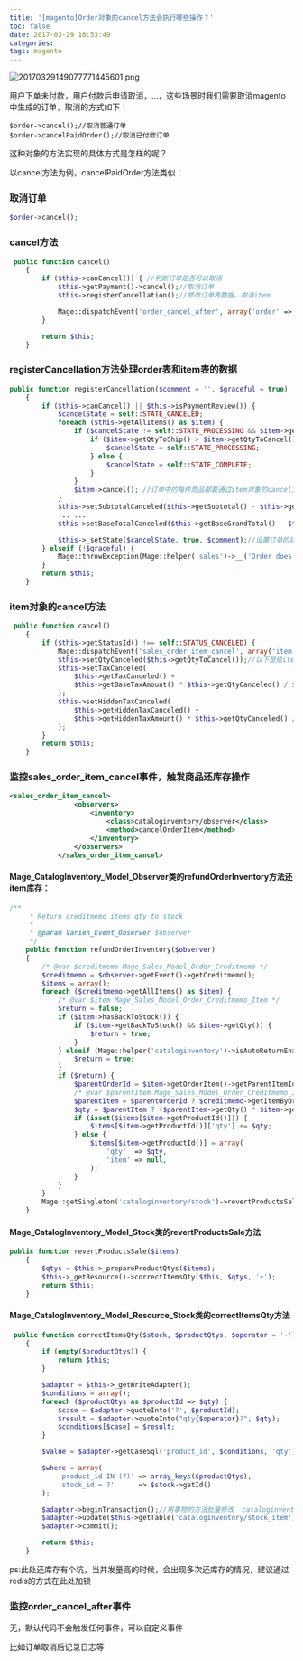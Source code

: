 ```yaml
---
title: '[magento]Order对象的cancel方法会执行哪些操作？'
toc: false
date: 2017-03-29 16:53:49
categories:
tags: magento
---
```


![20170329149077771445601.png](/images/20170329149077771445601.png)

用户下单未付款，用户付款后申请取消，...，这些场景时我们需要取消magento中生成的订单，取消的方式如下：


```
$order->cancel();//取消普通订单
$order->cancelPaidOrder();//取消已付款订单
```

这种对象的方法实现的具体方式是怎样的呢？


<!--more-->
以cancel方法为例，cancelPaidOrder方法类似：

### 取消订单
``` php
$order->cancel();
```

### cancel方法
``` php app/code/core/Mage/Sales/Model/Order.php
 public function cancel()
    {
        if ($this->canCancel()) { //判断订单是否可以取消
            $this->getPayment()->cancel();//取消订单
            $this->registerCancellation();//修改订单表数据，取消item

            Mage::dispatchEvent('order_cancel_after', array('order' => $this));//抛出order_cancel_after事件
        }

        return $this;
    }
```


### registerCancellation方法处理order表和item表的数据
``` php app/code/core/Mage/Sales/Model/Order.php
public function registerCancellation($comment = '', $graceful = true)
    {
        if ($this->canCancel() || $this->isPaymentReview()) {
            $cancelState = self::STATE_CANCELED;
            foreach ($this->getAllItems() as $item) {
                if ($cancelState != self::STATE_PROCESSING && $item->getQtyToRefund()) {
                    if ($item->getQtyToShip() > $item->getQtyToCancel()) {
                        $cancelState = self::STATE_PROCESSING;
                    } else {
                        $cancelState = self::STATE_COMPLETE;
                    }
                }
                $item->cancel(); //订单中的每件商品都要通过item对象的cancel方法处理一遍
            }
            $this->setSubtotalCanceled($this->getSubtotal() - $this->getSubtotalInvoiced());//以下是给order表中跟取消订单相关的字段赋值
            ... ...
            $this->setBaseTotalCanceled($this->getBaseGrandTotal() - $this->getBaseTotalPaid());

            $this->_setState($cancelState, true, $comment);//设置订单的状态
        } elseif (!$graceful) {
            Mage::throwException(Mage::helper('sales')->__('Order does not allow to be canceled.'));
        }
        return $this;
    }
```

### item对象的cancel方法
``` php app/code/core/Mage/Sales/Model/Order/Item.php
 public function cancel()
    {
        if ($this->getStatusId() !== self::STATUS_CANCELED) {
            Mage::dispatchEvent('sales_order_item_cancel', array('item'=>$this));//抛出sales_order_item_cancel事件,事件的参数是item对象
            $this->setQtyCanceled($this->getQtyToCancel());//以下是给item表中跟取消item相关的字段赋值
            $this->setTaxCanceled(
                $this->getTaxCanceled() +
                $this->getBaseTaxAmount() * $this->getQtyCanceled() / $this->getQtyOrdered()
            );
            $this->setHiddenTaxCanceled(
                $this->getHiddenTaxCanceled() +
                $this->getHiddenTaxAmount() * $this->getQtyCanceled() / $this->getQtyOrdered()
            );
        }
        return $this;
    }
```

### 监控sales_order_item_cancel事件，触发商品还库存操作
``` xml app/code/core/Mage/CatalogInventory/etc/config.xml
<sales_order_item_cancel>
                <observers>
                    <inventory>
                        <class>cataloginventory/observer</class>
                        <method>cancelOrderItem</method>
                    </inventory>
                </observers>
            </sales_order_item_cancel>
```

####  Mage_CatalogInventory_Model_Observer类的refundOrderInventory方法还item库存：
``` php app/code/core/Mage/CatalogInventory/Model/Observer.php
/**
     * Return creditmemo items qty to stock
     *
     * @param Varien_Event_Observer $observer
     */
    public function refundOrderInventory($observer)
    {
        /* @var $creditmemo Mage_Sales_Model_Order_Creditmemo */
        $creditmemo = $observer->getEvent()->getCreditmemo();
        $items = array();
        foreach ($creditmemo->getAllItems() as $item) {
            /* @var $item Mage_Sales_Model_Order_Creditmemo_Item */
            $return = false;
            if ($item->hasBackToStock()) {
                if ($item->getBackToStock() && $item->getQty()) {
                    $return = true;
                }
            } elseif (Mage::helper('cataloginventory')->isAutoReturnEnabled()) {
                $return = true;
            }
            if ($return) {
                $parentOrderId = $item->getOrderItem()->getParentItemId();
                /* @var $parentItem Mage_Sales_Model_Order_Creditmemo_Item */
                $parentItem = $parentOrderId ? $creditmemo->getItemByOrderId($parentOrderId) : false;
                $qty = $parentItem ? ($parentItem->getQty() * $item->getQty()) : $item->getQty();
                if (isset($items[$item->getProductId()])) {
                    $items[$item->getProductId()]['qty'] += $qty;
                } else {
                    $items[$item->getProductId()] = array(
                        'qty'  => $qty,
                        'item' => null,
                    );
                }
            }
        }
        Mage::getSingleton('cataloginventory/stock')->revertProductsSale($items);
    }
```

####  Mage_CatalogInventory_Model_Stock类的revertProductsSale方法
``` php app/code/core/Mage/CatalogInventory/Model/Stock.php
public function revertProductsSale($items)
    {
        $qtys = $this->_prepareProductQtys($items);
        $this->_getResource()->correctItemsQty($this, $qtys, '+');
        return $this;
    }
```

#### Mage_CatalogInventory_Model_Resource_Stock类的correctItemsQty方法
``` php app/code/core/Mage/CatalogInventory/Model/Resource/Stock.php
 public function correctItemsQty($stock, $productQtys, $operator = '-')
    {
        if (empty($productQtys)) {
            return $this;
        }

        $adapter = $this->_getWriteAdapter();
        $conditions = array();
        foreach ($productQtys as $productId => $qty) {
            $case = $adapter->quoteInto('?', $productId);
            $result = $adapter->quoteInto("qty{$operator}?", $qty);
            $conditions[$case] = $result;
        }

        $value = $adapter->getCaseSql('product_id', $conditions, 'qty');

        $where = array(
            'product_id IN (?)' => array_keys($productQtys),
            'stock_id = ?'      => $stock->getId()
        );

        $adapter->beginTransaction();//用事物的方法批量修改  cataloginventory_stock_item库存表中的库存数量
        $adapter->update($this->getTable('cataloginventory/stock_item'), array('qty' => $value), $where);
        $adapter->commit();

        return $this;
    }
```

ps:此处还库存有个坑，当并发量高的时候，会出现多次还库存的情况，建议通过redis的方式在此处加锁

###     监控order_cancel_after事件

无，默认代码不会触发任何事件，可以自定义事件

比如订单取消后记录日志等




